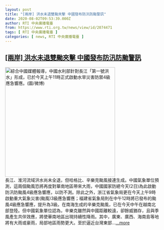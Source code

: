 ```yaml
---
layout: post
title: "[兩岸] 洪水未退雙颱夾擊 中國發布防汛防颱警訊"
date: 2020-08-02T09:53:39.000Z
author: RTI 中央廣播電臺
from: https://www.rti.org.tw/news/view/id/2074471
tags: [ RTI 中央廣播電臺 ]
categories: [ news, RTI 中央廣播電臺 ]
---
```

<!--1596362019000-->
[[兩岸] 洪水未退雙颱夾擊 中國發布防汛防颱警訊](https://www.rti.org.tw/news/view/id/2074471)
------

<div>
<img src="https://static.rti.org.tw/assets/thumbnails/2020/07/02/c267a1f12b2425d43f340eb04f236e34.jpg" width="360" alt="綜合中國媒體報導，中國水利部針對長江「第一號洪水」形成，已於今天上午11時正式啟動水旱災害防禦4級應急響應。(圖/微博)" title="綜合中國媒體報導，中國水利部針對長江「第一號洪水」形成，已於今天上午11時正式啟動水旱災害防禦4級應急響應。(圖/微博)"><br>長江、淮河流域洪水尚未全退，但哈格比、辛樂克颱風接連生成。中國氣象單位預測，這兩個颱風恐將再度對華南地區帶來大雨，中國國家防總今天(2日)為此啟動防汛防颱風4級應急響應，以防不測。除此之外，浙江省氣象局更在今天上午9時啟動重大氣象災害(颱風)3級應急響應；福建省氣象局則在中午12時將已發布的颱風4級應急響應，提升為3級。在南海生成的辛樂克颱風，已在今天中午在越南北部登陸。但中國氣象單位認為，辛樂克雖然與中國距離較遠，卻餘威猶存，且與季風產生共伴效應，將使華南地區出現持續性降雨。其中，廣東、廣西、海南島等地將有大雨或豪雨，局部地區雨勢更大。至於逼近台灣東部...<a target="_blank" href="https://www.rti.org.tw/news/view/id/2074471">...more</a>
</div>
